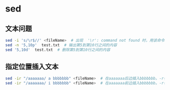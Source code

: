 # sed

## 文本问题

``` bash
sed -i 's/\r$//' <fileName>  # 出现  '\r': command not found 时，用该命令去除win下特殊的换行符号
sed -n '5,10p'  test.txt  # 输出第5到第10行之间的内容
sed '5,10d'  test.txt  # 删除第5到第10行之间的内容
```

## 指定位置插入文本

```bash
sed -ir "/aaaaaaa/ a bbbbbbb" <fileName>  # 在aaaaaaa后边插入bbbbbbb。-r参数为支持正则
sed -ir "/aaaaaaa/ i bbbbbbb" <fileName>  # 在aaaaaaa前边插入bbbbbbb。-r参数为支持正则
```

